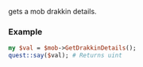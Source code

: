 gets a mob drakkin details.
### Example

```perl
my $val = $mob->GetDrakkinDetails();
quest::say($val); # Returns uint
```
